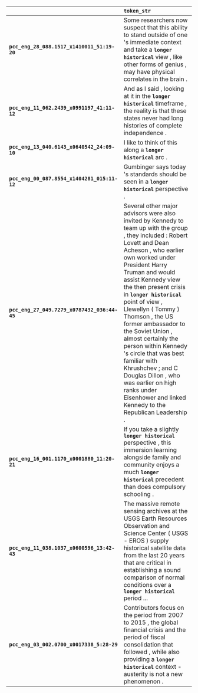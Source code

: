 |                                              | `token_str`                                                                                                                                                                                                                                                                                                                                                                                                                                                                                                                                                                                      |
|:---------------------------------------------|:-------------------------------------------------------------------------------------------------------------------------------------------------------------------------------------------------------------------------------------------------------------------------------------------------------------------------------------------------------------------------------------------------------------------------------------------------------------------------------------------------------------------------------------------------------------------------------------------------|
| **`pcc_eng_28_088.1517_x1410011_51:19-20`**  | Some researchers now suspect that this ability to stand outside of one 's immediate context and take a __``longer historical``__ view , like other forms of genius , may have physical correlates in the brain .                                                                                                                                                                                                                                                                                                                                                                                 |
| **`pcc_eng_11_062.2439_x0991197_41:11-12`**  | And as I said , looking at it in the __``longer historical``__ timeframe , the reality is that these states never had long histories of complete independence .                                                                                                                                                                                                                                                                                                                                                                                                                                  |
| **`pcc_eng_13_040.6143_x0640542_24:09-10`**  | I like to think of this along a __``longer historical``__ arc .                                                                                                                                                                                                                                                                                                                                                                                                                                                                                                                                  |
| **`pcc_eng_00_087.8554_x1404281_015:11-12`** | Gumbinger says today 's standards should be seen in a __``longer historical``__ perspective .                                                                                                                                                                                                                                                                                                                                                                                                                                                                                                    |
| **`pcc_eng_27_049.7279_x0787432_036:44-45`** | Several other major advisors were also invited by Kennedy to team up with the group , they included : Robert Lovett and Dean Acheson , who earlier own worked under President Harry Truman and would assist Kennedy view the then present crisis in __``longer historical``__ point of view , Llewellyn ( Tommy ) Thomson , the US former ambassador to the Soviet Union , almost certainly the person within Kennedy 's circle that was best familiar with Khrushchev ; and C Douglas Dillon , who was earlier on high ranks under Eisenhower and linked Kennedy to the Republican Leadership . |
| **`pcc_eng_16_001.1170_x0001880_11:20-21`**  | If you take a slightly __``longer historical``__ perspective , this immersion learning alongside family and community enjoys a much __``longer historical``__ precedent than does compulsory schooling .                                                                                                                                                                                                                                                                                                                                                                                         |
| **`pcc_eng_11_038.1037_x0600596_13:42-43`**  | The massive remote sensing archives at the USGS Earth Resources Observation and Science Center ( USGS - EROS ) supply historical satellite data from the last 20 years that are critical in establishing a sound comparison of normal conditions over a __``longer historical``__ period ...                                                                                                                                                                                                                                                                                                     |
| **`pcc_eng_03_002.0700_x0017338_5:28-29`**   | Contributors focus on the period from 2007 to 2015 , the global financial crisis and the period of fiscal consolidation that followed , while also providing a __``longer historical``__ context - austerity is not a new phenomenon .                                                                                                                                                                                                                                                                                                                                                           |